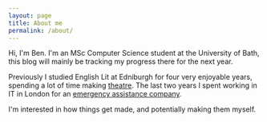 ```yaml
---
layout: page
title: About me
permalink: /about/
---
```


Hi, I'm Ben. I'm an MSc Computer Science student at the University of Bath, this blog will mainly be tracking my progress there for the next year.

Previously I studied English Lit at Edniburgh for four very enjoyable years, spending a lot of time making [theatre](https://www.eushakespeare.com/shows). The last two years I spent working in IT in London for an [emergency assistance company](https://www.northcottglobalsolutions.com/).

I'm interested in how things get made, and potentially making them myself.
